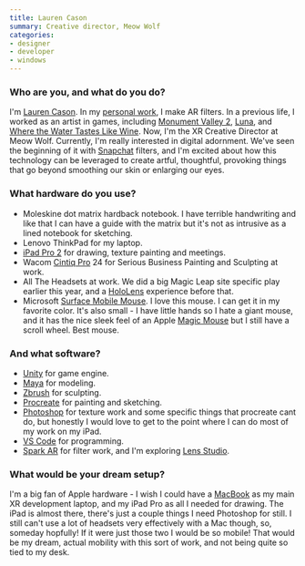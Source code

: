 ```yaml
---
title: Lauren Cason
summary: Creative director, Meow Wolf 
categories:
- designer 
- developer
- windows
---
```


### Who are you, and what do you do?

I'm [Lauren Cason](https://www.laurencason.com/ "Lauren's website."). In my [personal work](https://www.laurencason.com/face-filters-1 "Lauren's AR filters."), I make AR filters. In a previous life, I worked as an artist in games, including [Monument Valley 2][monument-valley-2], [Luna][luna.2], and [Where the Water Tastes Like Wine][where-the-water-tastes-like-wine]. Now, I'm the XR Creative Director at Meow Wolf. Currently, I'm really interested in digital adornment. We've seen the beginning of it with [Snapchat][] filters, and I'm excited about how this technology can be leveraged to create artful, thoughtful, provoking things that go beyond smoothing our skin or enlarging our eyes.

### What hardware do you use?

- Moleskine dot matrix hardback notebook. I have terrible handwriting and like that I can have a guide with the matrix but it's not as intrusive as a lined notebook for sketching.
- Lenovo ThinkPad for my laptop. 
- [iPad Pro 2][ipad-pro] for drawing, texture painting and meetings.
- Wacom [Cintiq Pro][cintiq-pro] 24 for Serious Business Painting and Sculpting at work.
- All The Headsets at work. We did a big Magic Leap site specific play earlier this year, and a [HoloLens][] experience before that. 
- Microsoft [Surface Mobile Mouse][surface-mobile-mouse]. I love this mouse. I can get it in my favorite color. It's also small - I have little hands so I hate a giant mouse, and it has the nice sleek feel of an Apple [Magic Mouse][magic-mouse] but I still have a scroll wheel. Best mouse.

### And what software?

- [Unity][] for game engine.
- [Maya][] for modeling.
- [Zbrush][] for sculpting.
- [Procreate][procreate-ios] for painting and sketching.
- [Photoshop][] for texture work and some specific things that procreate cant do, but honestly I would love to get to the point where I can do most of my work on my iPad.
- [VS Code][visual-studio-code] for programming.
- [Spark AR][spark-ar-studio] for filter work, and I'm exploring [Lens Studio][lens-studio].

### What would be your dream setup?
I'm a big fan of Apple hardware - I wish I could have a [MacBook][macbook.2] as my main XR development laptop, and my iPad Pro as all I needed for drawing. The iPad is almost there, there's just a couple things I need Photoshop for still. I still can't use a lot of headsets very effectively with a Mac though, so, someday hopfully! If it were just those two I would be so mobile! That would be my dream, actual mobility with this sort of work, and not being quite so tied to my desk.

[cintiq-pro]: https://www.wacom.com/en-us/products/pen-displays/wacom-cintiq-pro-overview "A display you can draw on."
[hololens]: http://www.microsoft.com/microsoft-hololens/en-us "A holographic VR system."
[ipad-pro]: https://en.wikipedia.org/wiki/IPad_Pro "An iOS tablet."
[lens-studio]: https://lensstudio.snapchat.com/ "Augmented reality filter creation software."
[luna.2]: https://luna.funomena.com/ "A puzzle game."
[macbook.2]: https://en.wikipedia.org/wiki/MacBook_(2015_version) "A very thin 12 inch laptop."
[magic-mouse]: https://en.wikipedia.org/wiki/Magic_Mouse "A multi-touch mouse."
[maya]: https://www.autodesk.com/products/maya/overview "3D animation software."
[monument-valley-2]: https://en.wikipedia.org/wiki/Monument_Valley_2 "A puzzle game."
[photoshop]: https://www.adobe.com/products/photoshop.html "A bitmap image editor."
[procreate-ios]: https://itunes.apple.com/us/app/procreate/id425073498 "A powerful illustration app."
[snapchat]: https://en.wikipedia.org/wiki/Snapchat "A messaging service."
[spark-ar-studio]: https://sparkar.facebook.com/ar-studio/ "Augmented reality filter creation software."
[surface-mobile-mouse]: https://www.microsoft.com/en-us/p/surface-mobile-mouse/8XGT2SCLG6KG/?activetab=pivot%3aoverviewtab "A mouse."
[unity]: https://unity3d.com/unity/ "A cross-platform game development tool."
[visual-studio-code]: https://code.visualstudio.com/ "A development IDE."
[where-the-water-tastes-like-wine]: https://en.wikipedia.org/wiki/Where_the_Water_Tastes_Like_Wine "An adventure game."
[zbrush]: http://pixologic.com/zbrush/ "3D digital painting and sculpture software."
